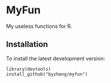 # MyFun

My useless functions for R.


## Installation
To install the latest development version: 

```{r}
library(devtools)
install_github("byzheng/myfun")
```

